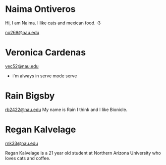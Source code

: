 # Naima Ontiveros
Hi, I am Naima. I like cats and mexican food. :3

no268@nau.edu

# Veronica Cardenas

vec52@nau.edu
- i'm always in serve mode serve 

# Rain Bigsby

rb2422@nau.edu
My name is Rain I think and I like Bionicle.

# Regan Kalvelage

rnk33@nau.edu

Regan Kalvelage is a 21 year old student at Northern Arizona University who loves cats and coffee.
